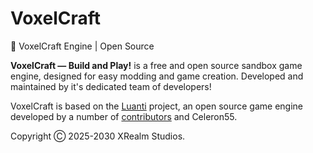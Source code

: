 # VoxelCraft
🦊 VoxelCraft Engine | Open Source

**VoxelCraft — Build and Play!** is a free and open source sandbox game engine, designed for easy modding and game creation. Developed and maintained by it's dedicated team of developers!

VoxelCraft is based on the [Luanti](https://minetest.net) project, an open source game engine developed by a number of [contributors](https://github.com/minetest/minetest/graphs/contributors) and Celeron55.

Copyright Ⓒ 2025-2030 XRealm Studios.
